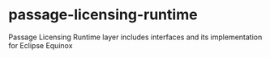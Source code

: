 # passage-licensing-runtime
Passage Licensing Runtime layer includes interfaces and its implementation for Eclipse Equinox
